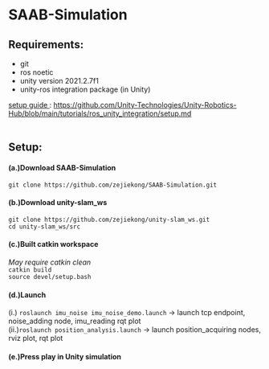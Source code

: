 # SAAB-Simulation

## Requirements: <br>
* git
* ros noetic
* unity version 2021.2.7f1
* unity-ros integration package (in Unity) <br>

<ins> setup guide </ins> : https://github.com/Unity-Technologies/Unity-Robotics-Hub/blob/main/tutorials/ros_unity_integration/setup.md
<br>
<br>
## Setup: <br>

#### (a.)Download SAAB-Simulation <br>
```git clone https://github.com/zejiekong/SAAB-Simulation.git``` <br>

#### (b.)Download unity-slam_ws  <br>
```git clone https://github.com/zejiekong/unity-slam_ws.git```<br> 
```cd unity-slam_ws/src``` <br>

#### (c.)Built catkin workspace <br>
_May require catkin clean_ <br>
```catkin build``` <br>
```source devel/setup.bash``` <br>

#### (d.)Launch  <br>
(i.) ``` roslaunch imu_noise imu_noise_demo.launch ``` -> launch tcp endpoint, noise_adding node, imu_reading rqt plot <br>
(ii.)``` roslaunch position_analysis.launch ``` -> launch position_acquiring nodes, rviz plot, rqt plot <br>

#### (e.)Press play in Unity simulation
